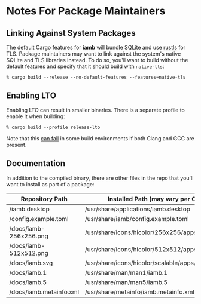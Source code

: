 # Notes For Package Maintainers

## Linking Against System Packages

The default Cargo features for __iamb__ will bundle SQLite and use [rustls] for
TLS. Package maintainers may want to link against the system's native SQLite
and TLS libraries instead. To do so, you'll want to build without the default
features and specify that it should build with `native-tls`:

```
% cargo build --release --no-default-features --features=native-tls
```

## Enabling LTO

Enabling LTO can result in smaller binaries. There is a separate profile to
enable it when building:

```
% cargo build --profile release-lto
```

Note that this [can fail][ring-lto] in some build environments if both Clang
and GCC are present.

## Documentation

In addition to the compiled binary, there are other files in the repo that
you'll want to install as part of a package:

<!-- Please keep in sync w/ the `deb`/`generate-rpm` sections of `Cargo.toml` -->
| Repository Path         | Installed Path (may vary per OS)                |
| ----------------------- | ----------------------------------------------- |
| /iamb.desktop           | /usr/share/applications/iamb.desktop            |
| /config.example.toml    | /usr/share/iamb/config.example.toml             |
| /docs/iamb-256x256.png  | /usr/share/icons/hicolor/256x256/apps/iamb.png  |
| /docs/iamb-512x512.png  | /usr/share/icons/hicolor/512x512/apps/iamb.png  |
| /docs/iamb.svg          | /usr/share/icons/hicolor/scalable/apps/iamb.svg |
| /docs/iamb.1            | /usr/share/man/man1/iamb.1                      |
| /docs/iamb.5            | /usr/share/man/man5/iamb.5                      |
| /docs/iamb.metainfo.xml | /usr/share/metainfo/iamb.metainfo.xml           |

[ring-lto]: https://github.com/briansmith/ring/issues/1444
[rustls]: https://crates.io/crates/rustls
